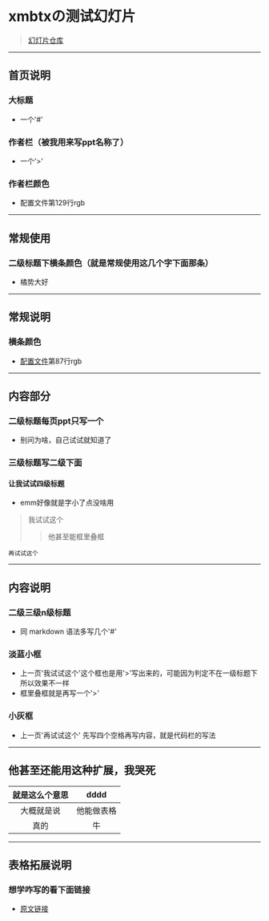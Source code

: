 # xmbtxの测试幻灯片

>[幻灯片仓库](https://github.com/Xmbtx/xmbtx-ppt)

----

## 首页说明

### 大标题

- 一个'#'

### 作者栏（被我用来写ppt名称了）

- 一个'>'

### 作者栏颜色

- <p title="配置文件是你ppt/jyyslide-md/src/static/jyy/jyy.css">配置文件第129行rgb</p>

---

## 常规使用

### 二级标题下横条颜色（就是常规使用这几个字下面那条）

- 橘势大好

----

## 常规说明

### 横条颜色

- [配置文件]("配置文件是你ppt/jyyslide-md/src/static/jyy/jyy.css")第87行rgb

---

## 内容部分

### 二级标题每页ppt只写一个

- 别问为啥，自己试试就知道了

### 三级标题写二级下面

#### 让我试试四级标题

- emm好像就是字小了点没啥用

>我试试这个
>
>> 他甚至能框里叠框

    再试试这个

----

## 内容说明

### 二级三级n级标题

- 同 markdown 语法多写几个'#'

### 淡蓝小框

- 上一页'我试试这个'这个框也是用'>'写出来的，可能因为判定不在一级标题下所以效果不一样
- 框里叠框就是再写一个'>'

### 小灰框

- 上一页'再试试这个' 先写四个空格再写内容，就是代码栏的写法

---

## 他甚至还能用这种扩展，我哭死

| 就是这么个意思 |    dddd    |
| :------------: | :----------: |
|   大概就是说   | 他能做表格 |
|      真的      |     牛     |

----

## 表格拓展说明

### 想学咋写的看下面链接

- [原文链接](https://squidfunk.github.io/mkdocs-material/reference/data-tables/)
